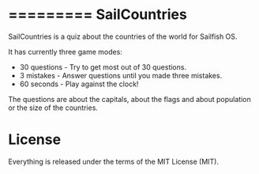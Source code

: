 =========
SailCountries
=========

SailCountries is a quiz about the countries of the world for Sailfish OS.

It has currently three game modes:

* 30 questions - Try to get most out of 30 questions.
* 3 mistakes - Answer questions until you made three mistakes.
* 60 seconds - Play against the clock!

The questions are about the capitals, about the flags and about population or the size of the countries.


License
=======
Everything is released under the terms of the MIT License (MIT).
